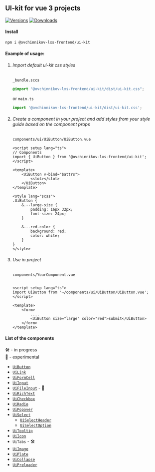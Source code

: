 ## UI-kit for vue 3 projects
[![Versions](https://img.shields.io/npm/v/@ovchinnikov-lxs-frontend/ui-kit.svg)](https://www.npmjs.com/package/@ovchinnikov-lxs-frontend/ui-kit)
[![Downloads](https://img.shields.io/npm/dt/@ovchinnikov-lxs-frontend/ui-kit.svg)](https://www.npmjs.com/package/@ovchinnikov-lxs-frontend/ui-kit)
#### Install

```sh
npm i @ovchinnikov-lxs-frontend/ui-kit
```

#### Example of usage:
1. ###### Import default ui-kit css styles
    `_bundle.sccs`
    ```scss
    @import "@ovchinnikov-lxs-frontend/ui-kit/dist/ui-kit.css";
    ```
    or `main.ts`
    ```typescript
    import '@ovchinnikov-lxs-frontend/ui-kit/dist/ui-kit.css';
   ```
2. ###### Create a component in your project and add styles from your style guide based on the component props  
    `components/ui/UiButton/UiButton.vue`
    ```vue
    <script setup lang="ts">
    // Components
    import { UiButton } from '@ovchinnikov-lxs-frontend/ui-kit';
    </script>
    
    <template>
        <UiButton v-bind="$attrs">
            <slot></slot>
        </UiButton>
    </template>
    
    <style lang="scss">
    .UiButton {
        &.--large-size {
            padding: 16px 32px;
            font-size: 24px;
        }
        
        &.--red-color {
            background: red;
            color: white;
        }
    }
    </style>
    
    ```
3. ###### Use in project
    `components/YourComponent.vue`
    
    ```vue
    
    <script setup lang="ts">
    import UiButton from '~/components/ui/UiButton/UiButton.vue';
    </script>
    
    <template>
        <form>
            ....
            <UiButton size="large" color="red">submit</UiButton>
        </form>
    </template>
    ```

#### List of the components
🛠 - in progress  
🚧 - experimental
 - [`UiButton`](src%2Fcomponents%2FUiButton%2FUiButton.vue)
 - [`UiLink`](src%2Fcomponents%2FUiLink%2FUiLink.vue)
 - [`UiFormCell`](src%2Fcomponents%2FOFormCell%2FOFormCell.vue)
 - [`UiInput`](src%2Fcomponents%2FUiInput%2FUiInput.vue)
 - [`UiFileInput`](src%2Fcomponents%2FUiFileInput%2FUiFileInput.vue) - 🚧
 - [`UiRichText`](src%2Fcomponents%2FUiRichText%2FUiRichText.vue)
 - [`UiCheckbox`](src%2Fcomponents%2FUiCheckbox%2FUiCheckbox.vue)
 - [`UiRadio`](src%2Fcomponents%2FUiRadio%2FUiRadio.vue)
 - [`UiPopover`](src%2Fcomponents%2FUiPopover%2FUiPopover.vue)
 - [`UiSelect`](src%2Fcomponents%2FUiSelect%2FUiSelect.vue)
   - [`UiSelectHeader`](src%2Fcomponents%2FUiSelect%2FUiSelectHeader.vue)
   - [`UiSelectOption`](src%2Fcomponents%2FUiSelect%2FUiSelectOption.vue)
 - [`UiTooltip`](src%2Fcomponents%2FUiTooltip%2FUiTooltip.vue)
 - [`UiIcon`](src%2Fcomponents%2FUiIcon%2FUiIcon.vue)
 - `UiTabs` - 🛠
 - [`UiImage`](src%2Fcomponents%2FUiImage%2FUiImage.vue)
 - [`UiPlate`](src%2Fcomponents%2FUiPlate%2FUiPlate.vue)
 - [`UiCollapse`](src%2Fcomponents%2FUiCollapse%2FUiCollapse.vue)
 - [`UiPreloader`](src%2Fcomponents%2FUiPreloader%2FUiPreloader.vue)
